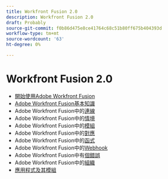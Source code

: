 ```yaml
---
title: Workfront Fusion 2.0
description: Workfront Fusion 2.0
draft: Probably
source-git-commit: f0b86d475e8ce41764c68c51b80ff675b404393d
workflow-type: tm+mt
source-wordcount: '63'
ht-degree: 0%

---
```


# Workfront Fusion 2.0

* [開始使用Adobe Workfront Fusion](../../../workfront-fusion/get-started/get-started.md)
* [Adobe Workfront Fusion基本知識](../../../workfront-fusion/workfront-fusion-basics/workfront-fusion-basics.md)
* Adobe Workfront Fusion中的[連線](../../../workfront-fusion/connections/connections.md)
* Adobe Workfront Fusion中的[情境](../../../workfront-fusion/scenarios/scenarios.md)
* Adobe Workfront Fusion中的[模組](../../../workfront-fusion/modules/modules.md)
* Adobe Workfront Fusion中的[對應](../../../workfront-fusion/mapping/mapping.md)
* Adobe Workfront Fusion中的[函式](../../../workfront-fusion/functions/functions.md)
* Adobe Workfront Fusion中的[Webhook](../../../workfront-fusion/webhooks/webhooks.md)
* Adobe Workfront Fusion中有[個錯誤](../../../workfront-fusion/errors/errors.md)
* Adobe Workfront Fusion中的[組織](../../../workfront-fusion/organizations/organizations.md)
* [應用程式及其模組](../../../workfront-fusion/apps-and-their-modules/apps-and-their-modules.md)


